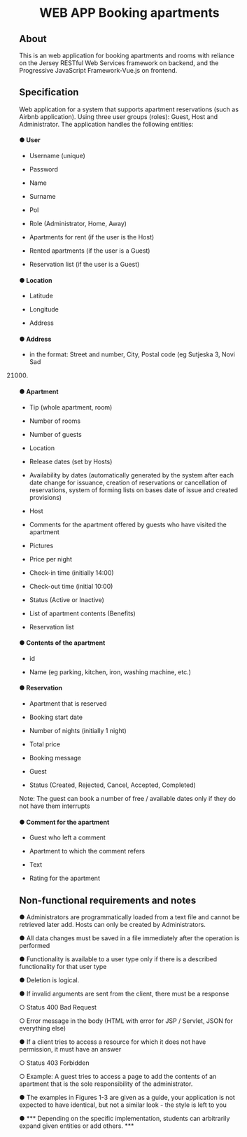 <h1 align = "center"> WEB APP Booking apartments </h1>

## About

This is an web application for booking apartments and rooms with reliance on the Jersey RESTful Web Services framework on backend, and the Progressive JavaScript Framework-Vue.js on frontend.  

## Specification

Web application for a system that supports apartment reservations (such as Airbnb
application). Using three user groups (roles): Guest, Host and Administrator.
The application handles the following entities:

#### ● User

- Username (unique)

- Password

- Name

- Surname

- Pol

- Role (Administrator, Home, Away)

- Apartments for rent (if the user is the Host)

- Rented apartments (if the user is a Guest)

- Reservation list (if the user is a Guest)

#### ● Location

- Latitude

- Longitude

- Address

#### ● Address

- in the format: Street and number, City, Postal code (eg Sutjeska 3, Novi Sad
21000)

#### ● Apartment

- Tip (whole apartment, room)

- Number of rooms

- Number of guests

- Location

- Release dates (set by Hosts)

- Availability by dates (automatically generated by the system after each date change for
issuance, creation of reservations or cancellation of reservations, system of forming lists on bases
date of issue and created provisions) 

- Host

- Comments for the apartment offered by guests who have visited the apartment

- Pictures

- Price per night

- Check-in time (initially 14:00)

- Check-out time (initial 10:00)

- Status (Active or Inactive)

- List of apartment contents (Benefits)

- Reservation list


#### ● Contents of the apartment 

- id

- Name (eg parking, kitchen, iron, washing machine, etc.)


#### ● Reservation

- Apartment that is reserved

- Booking start date

- Number of nights (initially 1 night)

- Total price

- Booking message

- Guest

- Status (Created, Rejected, Cancel, Accepted, Completed)

Note: The guest can book a number of free / available dates only if they do not have them
interrupts

#### ● Comment for the apartment

- Guest who left a comment

- Apartment to which the comment refers

- Text

- Rating for the apartment

## Non-functional requirements and notes

● Administrators are programmatically loaded from a text file and cannot be retrieved later
add. Hosts can only be created by Administrators.

● All data changes must be saved in a file immediately after the operation is performed

● Functionality is available to a user type only if there is a described functionality for that
user type

● Deletion is logical.

● If invalid arguments are sent from the client, there must be a response

  ○ Status 400 Bad Request

  ○ Error message in the body (HTML with error for JSP / Servlet, JSON for everything else)

● If a client tries to access a resource for which it does not have permission, it must have an answer

  ○ Status 403 Forbidden
  
  ○ Example: A guest tries to access a page to add the contents of an apartment that
    is the sole responsibility of the administrator.
    
● The examples in Figures 1-3 are given as a guide, your application is not expected to have
identical, but not a similar look - the style is left to you

● *** Depending on the specific implementation, students can arbitrarily
expand given entities or add others. ***
